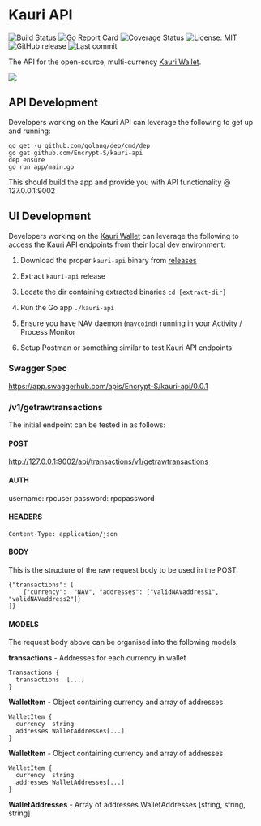 # Kauri API

[![Build Status](https://travis-ci.org/Encrypt-S/kauri-api.svg?branch=v1.0.0-kauri)](https://travis-ci.org/Encrypt-S/kauri-api)
[![Go Report Card](https://goreportcard.com/badge/github.com/Encrypt-S/kauri-api)](https://goreportcard.com/report/github.com/Encrypt-S/kauri-api)
[![Coverage Status](https://coveralls.io/repos/github/Encrypt-S/kauri-api/badge.svg?branch=v1.0.0-kauri)](https://coveralls.io/github/Encrypt-S/kauri-api?branch=v1.0.0-kauri)
[![License: MIT](https://img.shields.io/badge/License-MIT-blue.svg)](https://opensource.org/licenses/MIT)
![GitHub release](https://img.shields.io/github/release/Encrypt-S/kauri-api.svg)
![Last commit](https://img.shields.io/github/last-commit/Encrypt-S/kauri-api.svg)

The API for the open-source, multi-currency [Kauri Wallet](https://github.com/Encrypt-S/kauri-wallet).

![](./img/kauri-tree.png)

## API Development
Developers working on the Kauri API can leverage the following to get up and running:

    go get -u github.com/golang/dep/cmd/dep
    go get github.com/Encrypt-S/kauri-api
    dep ensure
    go run app/main.go

This should build the app and provide you with API functionality @ 127.0.0.1:9002

## UI Development
Developers working on the [Kauri Wallet](https://github.com/Encrypt-S/kauri-wallet) can leverage the following to access the Kauri API endpoints from their local dev environment:


1. Download the proper `kauri-api` binary from [releases](https://github.com/Encrypt-S/kauri-api/releases)

2. Extract `kauri-api` release

3. Locate the dir containing extracted binaries `cd [extract-dir]`

4. Run the Go app `./kauri-api`

5. Ensure you have NAV daemon (`navcoind`) running in your Activity / Process Monitor

6. Setup Postman or something similar to test Kauri API endpoints

### Swagger Spec
https://app.swaggerhub.com/apis/Encrypt-S/kauri-api/0.0.1

### /v1/getrawtransactions
The initial endpoint can be tested in as follows:

#### POST
http://127.0.0.1:9002/api/transactions/v1/getrawtransactions

#### AUTH
username: rpcuser
password: rpcpassword

#### HEADERS
`Content-Type: application/json`

#### BODY
This is the structure of the raw request body to be used in the POST:
```
{"transactions": [
    {"currency":  "NAV", "addresses": ["validNAVaddress1", "validNAVaddress2"]}
]}
```

#### MODELS
The request body above can be organised into the following models:

  **transactions** - Addresses for each currency in wallet

    Transactions {
      transactions  [...]
    }

  **WalletItem** - Object containing currency and array of addresses

    WalletItem {
      currency  string
      addresses WalletAddresses[...]
    }

  **WalletItem** - Object containing currency and array of addresses

    WalletItem {
      currency  string
      addresses WalletAddresses[...]
    }


  **WalletAddresses** - Array of addresses
    WalletAddresses [string, string, string]












